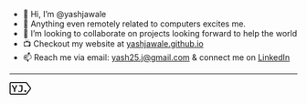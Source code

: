 - 👋 Hi, I’m @yashjawale
- 👀 Anything even remotely related to computers excites me.
- 💞️ I’m looking to collaborate on projects looking forward to help the world
- 📺 Checkout my website at [yashjawale.github.io](https://yashjawale.github.io/)
- 📫 Reach me via email: yash25.j@gmail.com & connect me on [LinkedIn](https://linkedin.com/in/yashjawale)

---

<a href="https://yashjawale.github.io/" target="_blank"><img style="height: 22px;" src="https://raw.githubusercontent.com/yashjawale/.github/main/docs/logo.svg" alt="Yash Jawale"/></a>

